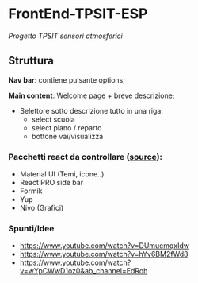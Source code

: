 # FrontEnd-TPSIT-ESP

*Progetto TPSIT sensori atmosferici*

## Struttura

__Nav bar__:
contiene pulsante options;

__Main content__:
Welcome page + breve descrizione;
* Selettore sotto descrizione tutto in una riga:
  * select scuola
  * select piano / reparto
  * bottone vai/visualizza

### Pacchetti react da controllare ([source](https://www.youtube.com/watch?v=wYpCWwD1oz0&ab_channel=EdRoh)):
* Material UI (Temi, icone..)
* React PRO side bar
* Formik
* Yup
* Nivo (Grafici)

### Spunti/Idee
* https://www.youtube.com/watch?v=DUmuemqxIdw
* https://www.youtube.com/watch?v=hYv6BM2fWd8
* https://www.youtube.com/watch?v=wYpCWwD1oz0&ab_channel=EdRoh
